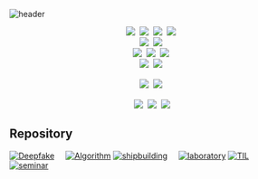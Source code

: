 ![header](https://capsule-render.vercel.app/api?type=waving&color=E0bdf9&fontColor=3c0464&height=100&section=header&text=Boyoung%20Han&fontSize=50)

<p align="center">
  <img src="https://img.shields.io/badge/-Python-blue"/>&nbsp;
  <img src="https://img.shields.io/badge/-Java-orange"/>&nbsp;
  <img src="https://img.shields.io/badge/-Pytorch-blueviolet"/>&nbsp;
  <img src="https://img.shields.io/badge/-Android-lightgrey"/>&nbsp;  
  <br>
  <img src="https://img.shields.io/badge/-AWS-yellow"/>&nbsp;
  <img src="https://img.shields.io/badge/-Linux-lightgrey"/>&nbsp;
  <br>
  <img src="https://img.shields.io/badge/-Homomorpic Encryption-brightgreen"/>&nbsp;
  <img src="https://img.shields.io/badge/-HEaaN-green"/>&nbsp;
  <img src="https://img.shields.io/badge/-Information Security-yellowgreen"/>&nbsp;
   <br>
  <img src="https://img.shields.io/badge/-Machine Learning-brightgreen"/>&nbsp;
  <img src="https://img.shields.io/badge/-Deep Learning-green"/>&nbsp;
  <br><br>
  <a href="https://itm.seoultech.ac.kr/"><img src="https://img.shields.io/badge/IT Management-696969?style=flat-square&logo=Google Scholar&logoColor=white&link=https://itm.seoultech.ac.kr/"/></a>&nbsp;
  <a href="http://data.seoultech.ac.kr/"><img src="https://img.shields.io/badge/DataScience-0d1854?style=flat-square&logo=Databricks&logoColor=white&link=http://data.seoultech.ac.kr/"/></a>&nbsp;
  <br><br>
  <a href="https://b0b0.notion.site/Boyoung-Han-509d7791ea714453ab3e74e106889e23"><img src="https://img.shields.io/badge/Notion-21130d?style=flat-square&logo=Notion&logoColor=white&link=https://b0b0.notion.site/Boyoung-Han-509d7791ea714453ab3e74e106889e23"/></a>&nbsp;
  <a href="https://www.linkedin.com/in/byhan2253"><img src="https://img.shields.io/badge/Linkedin-1e81b0?style=flat-square&logo=LinkedIn&logoColor=white&link=https://www.linkedin.com/in/byhan2253"/></a>&nbsp;
  <a href="mailto:byhan2253@ds.seoultech.ac.kr"><img src="https://img.shields.io/badge/Gmail-d14836?style=flat-square&logo=Gmail&logoColor=white&link=mailto:byhan2253@ds.seoultech.ac.kr"/></a>
</p>


## Repository
[![Deepfake](https://github-readme-stats.vercel.app/api/pin/?username=bobo-0&repo=deepfake_detection&theme=buefy&show_owner=True)](https://github.com/bobo-0/deepfake_detectio) &nbsp; &nbsp; [![Algorithm](https://github-readme-stats.vercel.app/api/pin/?username=bobo-0&repo=algorithm&theme=buefy&show_owner=True)](https://github.com/bobo-0/algorithm)
[![shipbuilding](https://github-readme-stats.vercel.app/api/pin/?username=bobo-0&repo=project_shipbuilding&theme=buefy&show_owner=True)](https://github.com/bobo-0/project_shipbuilding) &nbsp; &nbsp; [![laboratory](https://github-readme-stats.vercel.app/api/pin/?username=bobo-0&repo=laboratory&theme=buefy&show_owner=True)](https://github.com/bobo-0/laboratory)
[![TIL](https://github-readme-stats.vercel.app/api/pin/?username=bobo-0&repo=TIL&theme=buefy&show_owner=True)](https://github.com/bobo-0/TIL) &nbsp; &nbsp; [![seminar](https://github-readme-stats.vercel.app/api/pin/?username=bobo-0&repo=seminar&theme=buefy&show_owner=True)](https://github.com/bobo-0/seminar)

